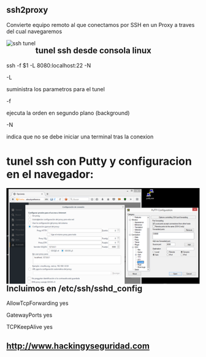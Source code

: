 ## ssh2proxy

Convierte equipo remoto al que conectamos por SSH en un Proxy a traves del cual navegaremos

<img  style="float:left" alt="ssh tunel " src="https://github.com/hackingyseguridad/ssh2proxy/blob/master/ssh_tunel.png"> 


## tunel ssh desde consola linux

ssh -f $1 -L 8080:localhost:22 -N

-L

suministra los parametros para el tunel 


-f

ejecuta la orden en segundo plano (background)


-N

indica que no se debe iniciar una terminal tras la conexion

# tunel ssh con Putty y configuracion en el navegador:

<img  style="float:left" alt="Configuracion Proxy Socks en el navegador " src="https://github.com/hackingyseguridad/ssh2proxy/blob/master/ssh2proxy.png"> 


## Incluimos en /etc/ssh/sshd_config

AllowTcpForwarding yes

GatewayPorts yes

TCPKeepAlive yes




## http://www.hackingyseguridad.com
